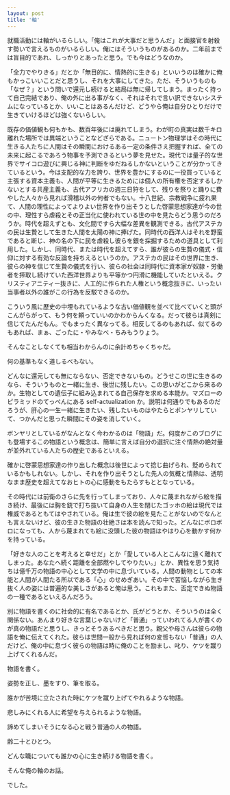 ```yaml
---
layout: post
title: '軸'
---
```


就職活動には軸がいるらしい。「俺はこれが大事だと思うんだ」と面接官を射殺す勢いで言えるものがいるらしい。俺にはそういうものがあるのか。二年前までは盲目的であれ、しっかりとあったと思う。でも今はどうなのか。

「全力でやりきる」だとか「無目的に、情熱的に生きる」といいうのは確かに俺もかっこいいことだと思うし、それを大事にしてきた。ただ、そういうものも「なぜ？」という問いで還元し続けると結局は無に帰してしまう。まったく持って自己完結であり、俺の外に出る事がなく、それはそれで言い訳できないシステムになっているとか、いいことはあるんだけど、どうやら俺は自分ひとりだけで生きていけるほどは強くないらしい。

既存の価値観も何もかも、数百年後には廃れてしまう。わが町の真実は数千キロ離れた場所では異端ということなどざらである。ニュートン物理学はその時代に生きる人たちに人間はその瞬間におけるある一定の条件さえ把握すれば、全ての未来に起こるであろう物事を予測できるという夢を見せた。現代では量子的な世界でサイコロ遊びに興じる神に判断をゆだねるしかないということが分かってきているという。今は支配的な力を誇り、世界を豊かにするのに一役買っていると主張する資本主義も、人間が平等に生きるためには個人の所有権を否定するしかないとする共産主義も、古代アフリカの週三日狩をして、残りを祭りと踊りに費やした人々から見れば滑稽以外の何者でもない。十八世紀、宗教戦争に疲れ果て、人間の理性によってよりよい世界を作り出そうとした啓蒙思想家達が今の世の中、理性すら虐殺とその正当化に使われている世の中を見たらどう思うのだろうか。時代を超えずとも、文化間ですら大幅な差異を観測できる。古代アステカの民は生贄として生きた人間を太陽の神に捧げた。同時代の西洋人はそれを野蛮であると断じ、神の名の下に民を虐殺し彼らを銀を採掘するための道具として利用した。しかし、同時代、または時代を超えてすら、誰が彼らの生贄の儀式・信仰に対する有効な反論を持ちえるというのか。アステカの民はその世界に生き、彼らの神を信じて生贄の儀式を行い、彼らの社会は同時代に資本家が奴隷・労働者を搾取し続けていた西洋世界よりも平等かつ円滑に機能していたといえる。クリスティアニティー抜きに、人工的に作られた人権という概念抜きに、いったい当事者以外の誰がこの行為を反駁できるのか。

こういう風に歴史の中埋もれているような古い価値観を並べて比べていくと頭がこんがらがって、もう何を頼っていいのかわからんくなる。だって彼らは真剣に信じてたんだもん。でもまったく異なってる。相反してるのもあれば、似てるのもあれば、まぁ、ごったに・やみなべ・ちみもうりょう。

そんなことしなくても相当わからんのに余計めちゃくちゃだ。

何の基準もなく道しるべもない。

どんなに還元しても無にならない、否定できないもの。どうせこの世に生きるのなら、そういうものと一緒に生き、後世に残したい。この思いがどこから来るのか。生物としての遺伝子に組み込まれてる自己保存を求める本能か。マズローのピラミッドのてっぺんにある self-actualization か。説明は何通りでもあるのだろうが、肝心の一生一緒に生きたい、残したいものはやたらとボンヤリしていて、つかんだと思った瞬間にその姿を消していく。

ボンヤリとしているがなんとなく今わかるのは「物語」だ。何度かこのブログにも登場するこの物語という概念は、簡単に言えば自分の選択に注ぐ情熱の絶対量が並外れている人たちの歴史であるといえる。

確かに啓蒙思想家達の作り出した概念は後世によって捻じ曲げられ、貶められているかもしれない。しかし、それを作り出そうとした先人の気概と情熱は、透明なまま歴史を超えてなおヒトの心に感動をもたらすもととなっている。

その時代には前衛のさらに先を行ってしまっており、人々に蔑まれながら絵を描き続け、最後には胸を銃で打ち抜いて自身の人生を閉じたゴッホの絵は現代では権威であるともてはやされている。俺は生で彼の絵を見たことがないのでなんとも言えないけど、彼の生きた物語の壮絶さは本を読んで知った。どんなにボロボロになっても、人から蔑まれても絵に没頭した彼の物語はやはり心を動かす何かを持っている。

「好きな人のことを考えると幸せだ」とか「愛している人とこんなに遠く離れてしまった。あなたへ続く距離を全部燃やしてやりたい。」とか、異性を思う気持ちは億千万の物語の中心として文学の中に息づいている。人間の動物としての本能と人間が人間たる所以である「心」のせめぎあい。その中で苦悩しながら生き抜く人の姿には普遍的な美しさがあると俺は思う。これもまた、否定できぬ物語の一種であるといえるんだろう。

別に物語を書くのに社会的に有名であるとか、氏がどうとか、そういうのは全く関係ない。あんまり好きな言葉じゃないけど「普通」っていわれてる人が書くのが真の物語だと思うし、きっとそうあるべきだと思う。親父や母さんは彼らの物語を俺に伝えてくれた。彼らは世間一般から見れば何の変哲もない「普通」の人だけど、俺の中に息づく彼らの物語は時に俺のことを励まし、叱り、ケツを蹴り上げてくれるんだ。



物語を書く。

姿勢を正し、墨をすり、筆を取る。

誰かが苦境に立たされた時にケツを蹴り上げてやれるような物語。

悲しみにくれる人に希望を与えられるような物語。

諦めてしまいそうになる心と戦う普通の人の物語。




齢二十とひとつ。

どんな職についても誰かの心に生き続ける物語を書く。

そんな俺の軸のお話。

でした。

